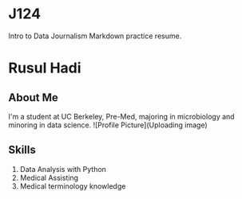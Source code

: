 # J124
Intro to Data Journalism Markdown practice resume.
# Rusul Hadi
## About Me
I'm a student at UC Berkeley, Pre-Med, majoring in microbiology and minoring in data science. 
![Profile Picture](Uploading image)
## Skills
1. Data Analysis with Python
2. Medical Assisting 
3. Medical terminology knowledge

